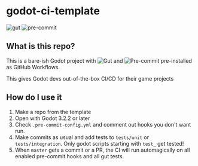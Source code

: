 # godot-ci-template

![gut](https://github.com/jason-h-35/godot-ci-template/workflows/gut/badge.svg)
![pre-commit](https://github.com/jason-h-35/godot-ci-template/workflows/pre-commit/badge.svg)

## What is this repo?
This is a bare-ish Godot project with
![Gut](https://github.com/bitwes/Gut) and ![Pre-commit](https://pre-commit.com/)
pre-installed as GitHub Workflows.

This gives Godot devs out-of-the-box CI/CD for their game projects

## How do I use it
1. Make a repo from the template
2. Open with Godot 3.2.2 or later
3. Check `.pre-commit-config.yml` and comment out hooks you don't want run.
3. Make commits as usual and add tests to `tests/unit` or `tests/integration`. Only godot scripts starting with `test_` get tested!
4. When `master` gets a commit or a PR, the CI will run automagically on all enabled pre-commit hooks and all gut tests.
